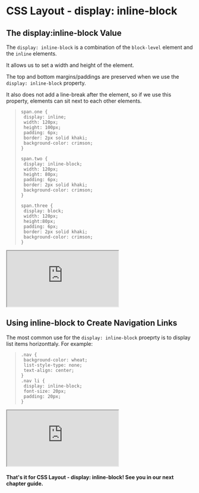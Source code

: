 # CSS Layout - display: inline-block 

## The display:inline-block Value
The `display: inline-block` is a combination of the `block-level` element and the `inline` elements. 

It allows us to set a width and height of the element. 

The top and bottom margins/paddings are preserved when we use the `display: inline-block` property.

It also does not add a line-break after the element, so if we use this property, elements can sit next to each other elements. 
>```
>span.one {
>  display: inline; 
>  width: 120px;
>  height: 100px;
>  padding: 6px;
>  border: 2px solid khaki;  
>  background-color: crimson; 
>}
>  
> span.two {
>  display: inline-block;
>  width: 120px;
>  height: 80px;
>  padding: 6px;
>  border: 2px solid khaki;    
>  background-color: crimson; 
> }
> 
> span.three {
>  display: block;
>  width: 120px;
>  height:80px;
>  padding: 6px;
>  border: 2px solid khaki;    
>  background-color: crimson; 
> }
>```
<iframe src="https://replit.com/@PauleenGregana/CSS-Inline-Block-Sample-1?lite=true"></iframe> 

## Using inline-block to Create Navigation Links
The most common use for the `display: inline-block` proeprty is to display list items horizonttaly. For example:

>```
>.nav {
>  background-color: wheat;
>  list-style-type: none;
>  text-align: center; 
>}
> .nav li {
>  display: inline-block;
>  font-size: 20px;
>  padding: 20px;
> }
>```
<iframe src="https://replit.com/@PauleenGregana/CSS-Inline-Block-Sample-2?lite=true"></iframe> 

#### That's it for CSS Layout - display: inline-block! See you in our next chapter guide. 